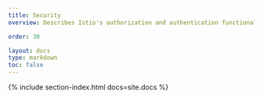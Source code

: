```yaml
---
title: Security
overview: Describes Istio's authorization and authentication functionality.

order: 30

layout: docs
type: markdown
toc: false
---
```


{% include section-index.html docs=site.docs %}
